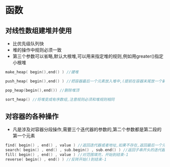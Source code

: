 # 函数
## 对线性数组建堆并使用
* 比优先级队列快
* 堆的操作中规则必须一致
* 第三个参数可以省略,默认大根堆,可以用来指定堆的规则,例如用greater<int>()指定小根堆
```c++
make_heap( begin(),end() ) //建堆

push_heap( begin(),end() ) //把容器最后一个元素放入堆中,(提前在容器末尾放一个新元素)

pop_heap(begin(),end()) //删除堆顶

sort_heap() //将堆变成有序数组,注意规则必须和堆规则相同

```
## 对容器的各种操作
* 凡是涉及对容器分段操作,需要三个迭代器的参数的,第二个参数都是第二段的第一个元素
```c++
find( begin() , end() , value ) //返回迭代器或者地址,如果不存在,返回最后一个元素的下一个,也就是结束()或者数组末尾下一位
search( begin() , end() , sub.begin() , sub.end() ) //返回子串开头的迭代器或者地址,如果不存在,返回最后一个元素的下一个,也就是结束()或者数组末尾下一位
fill( begin() , end() , value ) //对范围填充，开始到结束-1
reverse( begin() , end() ) //反转开始()到结束-1

```
